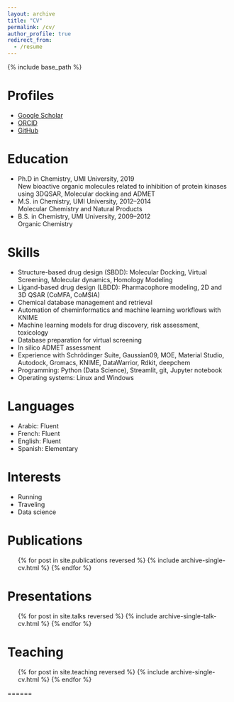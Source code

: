 ```yaml
---
layout: archive
title: "CV"
permalink: /cv/
author_profile: true
redirect_from:
  - /resume
---
```


{% include base_path %}

Profiles
======
* [Google Scholar](https://scholar.google.com/citations?user=nzQ-UzAAAAAJ&hl=en&oi=ao)
* [ORCID](http://orcid.org/yourorcidurl)
* [GitHub](https://github.com/Aouidate)

Education
======
* Ph.D in Chemistry, UMI University, 2019  
  New bioactive organic molecules related to inhibition of protein kinases using 3DQSAR, Molecular docking and ADMET
* M.S. in Chemistry, UMI University, 2012–2014  
  Molecular Chemistry and Natural Products
* B.S. in Chemistry, UMI University, 2009–2012  
  Organic Chemistry

Skills
======
* Structure-based drug design (SBDD): Molecular Docking, Virtual Screening, Molecular dynamics, Homology Modeling  
* Ligand-based drug design (LBDD): Pharmacophore modeling, 2D and 3D QSAR (CoMFA, CoMSIA)  
* Chemical database management and retrieval  
* Automation of cheminformatics and machine learning workflows with KNIME  
* Machine learning models for drug discovery, risk assessment, toxicology  
* Database preparation for virtual screening  
* In silico ADMET assessment  
* Experience with Schrödinger Suite, Gaussian09, MOE, Material Studio, Autodock, Gromacs, KNIME, DataWarrior, Rdkit, deepchem  
* Programming: Python (Data Science), Streamlit, git, Jupyter notebook  
* Operating systems: Linux and Windows  

Languages
======
* Arabic: Fluent  
* French: Fluent  
* English: Fluent  
* Spanish: Elementary  

Interests
======
* Running  
* Traveling  
* Data science  

Publications
======
<ul>{% for post in site.publications reversed %}
  {% include archive-single-cv.html %}
{% endfor %}</ul>

Presentations
======
<ul>{% for post in site.talks reversed %}
  {% include archive-single-talk-cv.html %}
{% endfor %}</ul>

Teaching
======
<ul>{% for post in site.teaching reversed %}
  {% include archive-single-cv.html %}
{% endfor %}</ul>

<!-- Service and leadership -->
======
<!-- * Currently signed in to 43 different Slack teams -->
